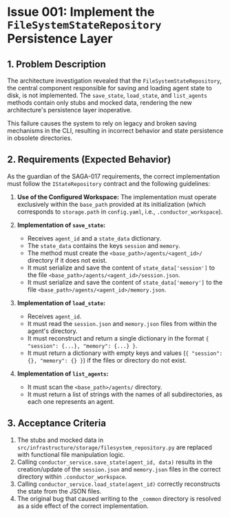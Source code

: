 # Issue 001: Implement the `FileSystemStateRepository` Persistence Layer

## 1. Problem Description

The architecture investigation revealed that the `FileSystemStateRepository`, the central component responsible for saving and loading agent state to disk, is not implemented. The `save_state`, `load_state`, and `list_agents` methods contain only stubs and mocked data, rendering the new architecture's persistence layer inoperative.

This failure causes the system to rely on legacy and broken saving mechanisms in the CLI, resulting in incorrect behavior and state persistence in obsolete directories.

## 2. Requirements (Expected Behavior)

As the guardian of the SAGA-017 requirements, the correct implementation must follow the `IStateRepository` contract and the following guidelines:

1.  **Use of the Configured Workspace:** The implementation must operate exclusively within the `base_path` provided at its initialization (which corresponds to `storage.path` in `config.yaml`, i.e., `.conductor_workspace`).

2.  **Implementation of `save_state`:**
    *   Receives `agent_id` and a `state_data` dictionary.
    *   The `state_data` contains the keys `session` and `memory`.
    *   The method must create the `<base_path>/agents/<agent_id>/` directory if it does not exist.
    *   It must serialize and save the content of `state_data['session']` to the file `<base_path>/agents/<agent_id>/session.json`.
    *   It must serialize and save the content of `state_data['memory']` to the file `<base_path>/agents/<agent_id>/memory.json`.

3.  **Implementation of `load_state`:**
    *   Receives `agent_id`.
    *   It must read the `session.json` and `memory.json` files from within the agent's directory.
    *   It must reconstruct and return a single dictionary in the format `{ "session": {...}, "memory": {...} }`.
    *   It must return a dictionary with empty keys and values (`{ "session": {}, "memory": {} }`) if the files or directory do not exist.

4.  **Implementation of `list_agents`:**
    *   It must scan the `<base_path>/agents/` directory.
    *   It must return a list of strings with the names of all subdirectories, as each one represents an agent.

## 3. Acceptance Criteria

1.  The stubs and mocked data in `src/infrastructure/storage/filesystem_repository.py` are replaced with functional file manipulation logic.
2.  Calling `conductor_service.save_state(agent_id, data)` results in the creation/update of the `session.json` and `memory.json` files in the correct directory within `.conductor_workspace`.
3.  Calling `conductor_service.load_state(agent_id)` correctly reconstructs the state from the JSON files.
4.  The original bug that caused writing to the `_common` directory is resolved as a side effect of the correct implementation.